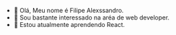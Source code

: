 - 👋 Olá, Meu nome é Filipe Alexssandro.
- 👀 Sou bastante interessado na aréa de web developer.
- 🌱 Estou atualmente aprendendo React.

<!---
Lipexq/Lipexq is a ✨ special ✨ repository because its `README.md` (this file) appears on your GitHub profile.
You can click the Preview link to take a look at your changes.
--->
